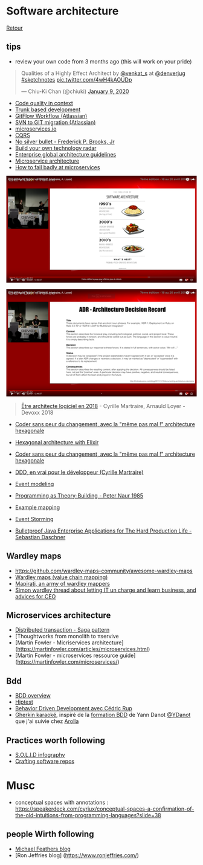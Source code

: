 # Software architecture

[Retour](README.md)

## tips 

* review your own code from 3 months ago (this will work on your pride)
<blockquote class="twitter-tweet"><p lang="en" dir="ltr">Qualities of a Highly Effect Architect by <a href="https://twitter.com/venkat_s?ref_src=twsrc%5Etfw">@venkat_s</a> at <a href="https://twitter.com/denverjug?ref_src=twsrc%5Etfw">@denverjug</a> <a href="https://twitter.com/hashtag/sketchnotes?src=hash&amp;ref_src=twsrc%5Etfw">#sketchnotes</a> <a href="https://t.co/4wH4kAOUDp">pic.twitter.com/4wH4kAOUDp</a></p>&mdash; Chiu-Ki Chan (@chiuki) <a href="https://twitter.com/chiuki/status/1215124158578692096?ref_src=twsrc%5Etfw">January 9, 2020</a></blockquote> <script async src="https://platform.twitter.com/widgets.js" charset="utf-8"></script>



* [Code quality in context](https://adamtornhill.com/articles/code-quality-in-context/why-i-write-dirty-code.html)
* [Trunk based development](https://trunkbaseddevelopment.com/)
* [GitFlow Workflow (Atlassian)](https://www.atlassian.com/git/tutorials/comparing-workflows/gitflow-workflow)
* [SVN to GIT migration (Atlassian)](https://www.atlassian.com/git/tutorials/svn-to-git-prepping-your-team-migration)
* [microservices.io](https://microservices.io/)
* [CQRS](https://youtu.be/EkEz3pcLdgY)
* [No silver bullet - Frederick P. Brooks, Jr](http://worrydream.com/refs/Brooks-NoSilverBullet.pdf)
* [Build your own technology radar](https://github.com/thoughtworks/build-your-own-radar)
* [Enterprise global architecture guidelines](https://youtu.be/1igv2rHGKfo?t=8283)
* [Microservice architecture](https://youtu.be/1igv2rHGKfo?t=7614)
* [How to fail badly at microservices](https://www.youtube.com/watch?v=X0tjziAQfNQ)

![Evolution of software architecture](evolution_of_software_architecture.png)

![ADR - architecture decision records](adr_architecture_decision_records.png)
> [Être architecte logiciel en 2018](https://www.youtube.com/watch?v=1igv2rHGKfo) - Cyrille Martraire, Arnauld Loyer - Devoxx 2018

* [Coder sans peur du changement, avec la "même pas mal !" architecture hexagonale](https://www.youtube.com/watch?v=wZ7cxcU4iPE&t=25s)
* [Hexagonal architecture with Elixir](https://fr.slideshare.net/mobile/nicolascarlo1/hexagonal-architecture-elixir)
* [Coder sans peur du changement, avec la "même pas mal !" architecture hexagonale](https://www.youtube.com/watch?v=wZ7cxcU4iPE&t=25s)
* [DDD, en vrai pour le développeur (Cyrille Martraire)](https://www.youtube.com/watch?v=h3DLKrvp5V8)
* [Event modeling](https://eventmodeling.org/)
* [Programming as Theory-Building - Peter Naur 1985](http://pages.cs.wisc.edu/~remzi/Naur.pdf)

* [Example mapping](https://cucumber.io/blog/example-mapping-introduction/)
* [Event Storming](https://www.eventstorming.com/)

* [Bulletproof Java Enterprise Applications for The Hard Production Life - Sebastian Daschner](https://www.youtube.com/watch?v=OsZfhKiePWM)


## Wardley maps


* https://github.com/wardley-maps-community/awesome-wardley-maps
* [Wardley maps (value chain mapping)](https://learnwardleymapping.com/)
* [Mapirati, an army of wardley mappers](https://www.mapirati.com/)
* [Simon wardley thread about letting IT un charge and learn business, and advices for CEO](https://mobile.twitter.com/swardley/status/1172413586192269312)


## Microservices architecture

* [Distributed transaction - Saga pattern](https://microservices.io/patterns/data/saga.html)
* [Thoughtworks from monolith to πservive
* [Martin Fowler - Micriservices architecture] (https://martinfowler.com/articles/microservices.html)
* [Martin Fowler - microservices ressource guide] (https://martinfowler.com/microservices/)

## Bdd

* [BDD overview](https://cucumber.io/docs/bdd/overview/)
* [Hiptest](https://hiptest.com/)
* [Behavior Driven Development avec Cédric Rup](https://www.cafe-craft.fr/10)
* [Gherkin karaoké](https://www.meetup.com/Software-Crafters-Strasbourg/events/260665694/), inspiré de la [formation BDD](https://www.arolla.fr/training/bdd-behaviour-driven-development/) de Yann Danot [@YDanot](https://twitter.com/YDanot) que j'ai suivie chez [Arolla](https://www.arolla.fr/training/#)

## Practices worth following

* [S.O.L.I.D infography](https://gearsoftesting.org/testable-architecture.html)
* [Crafting software repos](https://gitlab.com/crafting-software)

# Musc

* conceptual spaces with annotations : https://speakerdeck.com/cyriux/conceptual-spaces-a-confirmation-of-the-old-intuitions-from-programming-languages?slide=38


## people Wirth following

* [Michael Feathers blog]( https://michaelfeathers.silvrback.com/   )
* [Ron Jeffries blog] (https://www.ronjeffries.com/)
